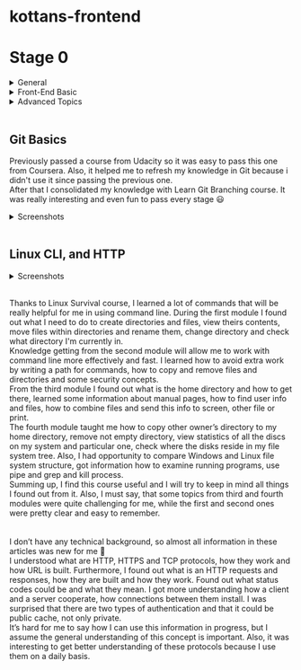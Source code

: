 # kottans-frontend
# Stage 0 

<details>
<summary>General</summary> 

- [X] [Git Basics](https://github.com/kottans/frontend/blob/2022_UA/tasks/git-intro.md)  
- [ ] [Linux CLI and Networking](https://github.com/kottans/frontend/blob/2022_UA/tasks/linux-cli-http.md)  
- [ ] [VCS (hello gitty), GitHub and Collaboration](https://github.com/kottans/frontend/blob/2022_UA/tasks/git-collaboration.md)  

</details>   

<details>
<summary>Front-End Basic</summary> 

- [ ] [Intro to HTML & CSS](https://github.com/kottans/frontend/blob/2022_UA/tasks/html-css-intro.md)  
- [ ] [Responsive Web Design](https://github.com/kottans/frontend/blob/2022_UA/tasks/html-css-responsive.md)  
- [ ] [HTML & CSS Practice](https://github.com/kottans/frontend/blob/2022_UA/tasks/html-css-popup.md)  
- [ ] [JavaScript Basics](https://github.com/kottans/frontend/blob/2022_UA/tasks/js-basics.md)  
- [ ] [Document Object Model](https://github.com/kottans/frontend/blob/2022_UA/tasks/js-dom.md) 

</details>   

<details>
<summary>Advanced Topics</summary>  

- [ ] [Building a Tiny JS World](https://github.com/kottans/frontend/blob/2022_UA/tasks/js-pre-oop.md)  
- [ ] [Object oriented JS](https://github.com/kottans/frontend/blob/2022_UA/tasks/js-oop.md)  
- [ ] [OOP exercise](https://github.com/kottans/frontend/blob/2022_UA/tasks/js-post-oop.md)  
- [ ] [Offline Web Applications](https://github.com/kottans/frontend/blob/2022_UA/tasks/app-design-offline.md)  
- [ ] [Memory pair game](https://github.com/kottans/frontend/blob/2022_UA/tasks/memory-pair-game.md)  
- [ ] [Website Performance Optimization](https://github.com/kottans/frontend/blob/2022_UA/tasks/app-design-performance.md)  
- [ ] [Friends App](https://github.com/kottans/frontend/blob/2022_UA/tasks/friends-app.md)  

</details>

<br>  

## Git Basics  
Previously passed a course from Udacity so it was easy to pass this one from Coursera. Also, it helped me to refresh my knowledge in Git because i didn't use it since passing the previous one.  
After that I consolidated my knowledge with Learn Git Branching course. It was really interesting and even fun to pass every stage :smiley:  
 
<details>
<summary>Screenshots</summary>

![Learn Git Branching course Basics](./images/git-basics.png)  
<br>

![Learn Git Branching course Basics](./images/git-remote-repo.png) 
</details>  
<br>

## Linux CLI, and HTTP  
<details>
<summary>Screenshots</summary>

![Linux Survival Module 1](./task_linux_cli/linux1.png)  
<br>

![Linux Survival Quiz 1](./task_linux_cli/linux1-quiz.png)  
<br>  

![Linux Survival Module 2](./task_linux_cli/linux2.png)  
<br>  

![Linux Survival Quiz 2](./task_linux_cli/linux2-quiz.png)  
<br>   

![Linux Survival Module 3](./task_linux_cli/linux3.png)  
<br>  

![Linux Survival Quiz 3](./task_linux_cli/linux3-quiz.png)  
<br>  

![Linux Survival Module 4](./task_linux_cli/linux4.png)  
<br>   

![Linux Survival Quiz 4](./task_linux_cli/linux4-quiz.png)  
<br>  
</details>  
<br>  

Thanks to Linux Survival course, I learned a lot of commands that will be really helpful for me in using command line. During the first module I found out what I need to do to create directories and files, view theirs contents, move files within directories and rename them, change directory and check what directory I'm currently in.  
Knowledge getting from the second module will allow me to work with command line more effectively and fast. I learned how to avoid extra work by writing a path for commands, how to copy and remove files and directories and some security concepts.  
From the third module I found out what is the home directory and how to get there, learned some information about manual pages, how to find user info and files, how to combine files and send this info to screen, other file or print.  
The fourth module taught me how to copy other owner’s directory to my home directory, remove not empty directory, view statistics of all the discs on my system and particular one, check where the disks reside in my file system tree. Also, I had opportunity to compare Windows and Linux file system structure, got information how to examine running programs, use pipe and grep and kill process.  
Summing up, I find this course useful and I will try to keep in mind all things I found out from it. Also, I must say, that some topics from third and fourth modules were quite challenging for me, while the first and second ones were pretty clear and easy to remember.  
<br>  
I don’t have any technical background, so almost all information in these articles was new for me 🙂  
I understood what are HTTP, HTTPS and TCP protocols, how they work and how URL is built. Furthermore, I found out what is an HTTP requests and responses, how they are built and how they work. Found out what status codes could be and what they mean. I got more understanding how a client and a server cooperate, how connections between them install. I was surprised that there are two types of authentication and that it could be public cache, not only private.  
It’s hard for me to say how I can use this information in progress, but I assume the general understanding of this concept is important. Also, it was interesting to get better understanding of these protocols because I use them on a daily basis.